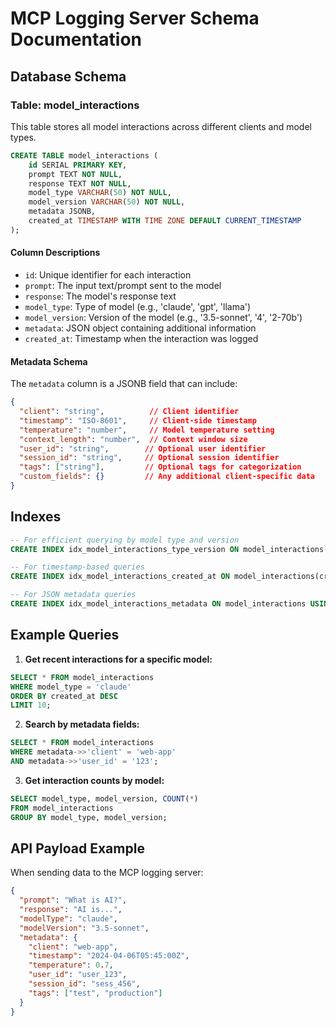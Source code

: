 # MCP Logging Server Schema Documentation

## Database Schema

### Table: model_interactions

This table stores all model interactions across different clients and model types.

```sql
CREATE TABLE model_interactions (
    id SERIAL PRIMARY KEY,
    prompt TEXT NOT NULL,
    response TEXT NOT NULL,
    model_type VARCHAR(50) NOT NULL,
    model_version VARCHAR(50) NOT NULL,
    metadata JSONB,
    created_at TIMESTAMP WITH TIME ZONE DEFAULT CURRENT_TIMESTAMP
);
```

#### Column Descriptions

- `id`: Unique identifier for each interaction
- `prompt`: The input text/prompt sent to the model
- `response`: The model's response text
- `model_type`: Type of model (e.g., 'claude', 'gpt', 'llama')
- `model_version`: Version of the model (e.g., '3.5-sonnet', '4', '2-70b')
- `metadata`: JSON object containing additional information
- `created_at`: Timestamp when the interaction was logged

#### Metadata Schema

The `metadata` column is a JSONB field that can include:

```json
{
  "client": "string",          // Client identifier
  "timestamp": "ISO-8601",     // Client-side timestamp
  "temperature": "number",     // Model temperature setting
  "context_length": "number",  // Context window size
  "user_id": "string",        // Optional user identifier
  "session_id": "string",     // Optional session identifier
  "tags": ["string"],         // Optional tags for categorization
  "custom_fields": {}         // Any additional client-specific data
}
```

## Indexes

```sql
-- For efficient querying by model type and version
CREATE INDEX idx_model_interactions_type_version ON model_interactions(model_type, model_version);

-- For timestamp-based queries
CREATE INDEX idx_model_interactions_created_at ON model_interactions(created_at);

-- For JSON metadata queries
CREATE INDEX idx_model_interactions_metadata ON model_interactions USING GIN (metadata);
```

## Example Queries

1. **Get recent interactions for a specific model:**
```sql
SELECT * FROM model_interactions 
WHERE model_type = 'claude' 
ORDER BY created_at DESC 
LIMIT 10;
```

2. **Search by metadata fields:**
```sql
SELECT * FROM model_interactions 
WHERE metadata->>'client' = 'web-app' 
AND metadata->>'user_id' = '123';
```

3. **Get interaction counts by model:**
```sql
SELECT model_type, model_version, COUNT(*) 
FROM model_interactions 
GROUP BY model_type, model_version;
```

## API Payload Example

When sending data to the MCP logging server:

```json
{
  "prompt": "What is AI?",
  "response": "AI is...",
  "modelType": "claude",
  "modelVersion": "3.5-sonnet",
  "metadata": {
    "client": "web-app",
    "timestamp": "2024-04-06T05:45:00Z",
    "temperature": 0.7,
    "user_id": "user_123",
    "session_id": "sess_456",
    "tags": ["test", "production"]
  }
}
``` 